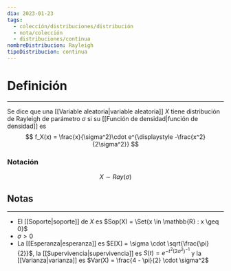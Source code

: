 ```yaml
---
dia: 2023-01-23
tags:
  - colección/distribuciones/distribución
  - nota/colección
  - distribuciones/continua
nombreDistribucion: Rayleigh
tipoDistribucion: continua
---
```

# Definición
---
Se dice que una [[Variable aleatoria|variable aleatoria]] $X$ tiene distribución de Rayleigh de parámetro $\sigma$ si su [[Función de densidad|función de densidad]] es $$ f_X(x) = \frac{x}{\sigma^2}\cdot e^{\displaystyle -\frac{x^2}{2\sigma^2}} $$

### Notación
$$ X \sim Ray(\sigma) $$
## Notas
---
* El [[Soporte|soporte]] de $X$ es $Sop(X) = \Set{x \in \mathbb{R} : x \geq 0}$ 
* $\sigma > 0$
* La [[Esperanza|esperanza]] es $E[X] = \sigma \cdot \sqrt{\frac{\pi}{2}}$, la [[Supervivencia|supervivencia]] es $S(t) = e^{-t^2(2\sigma^2)^{-1}}$ y la [[Varianza|varianza]] es $Var(X) = \frac{4 - \pi}{2} \cdot \sigma^2$